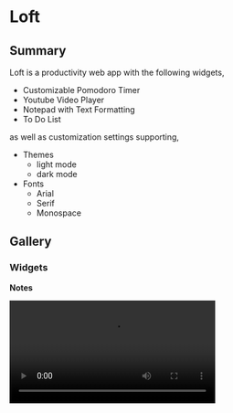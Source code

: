 # Loft

## Summary

Loft is a productivity web app with the following widgets,

- Customizable Pomodoro Timer
- Youtube Video Player
- Notepad with Text Formatting
- To Do List

as well as customization settings supporting,

- Themes
  - light mode
  - dark mode
- Fonts
  - Arial
  - Serif
  - Monospace

## Gallery

### Widgets
**Notes**

<video src='https://github.com/csesoc/trainee-3-22t3/blob/hari-documentation/video_player_video.mp4' width=360></video>
